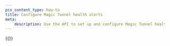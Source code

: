 ```yaml
---
pcx_content_type: how-to
title: Configure Magic Tunnel health alerts
meta:
    description: Use the API to set up and configure Magic Tunnel health alerts
---
```


{{<render file="_magic-tunnel-health-alerts.md" withParameters="Magic WAN" >}}